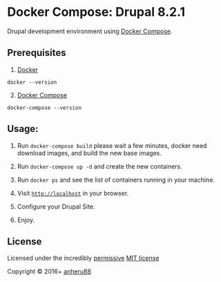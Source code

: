 # Docker Compose: Drupal 8.2.1

Drupal development environment using [Docker Compose](https://docs.docker.com/compose/).


## Prerequisites

1. [Docker](http://docker.com)
  ```
  docker --version
  ```
2. [Docker Compose](https://docs.docker.com/compose/)
  ```
  docker-compose --version
  ```

## Usage:

1. Run `docker-compose build` please wait a few minutes, docker need download images, and build the new base images.

2. Run `docker-compose up -d` and create the new containers.

3. Run `docker ps` and see the list of containers running in your machine.

4. Visit [`http://localhost`](http://localhost) in your browser.

5. Configure your Drupal Site.

6. Enjoy.

## License

Licensed under the incredibly [permissive](http://en.wikipedia.org/wiki/Permissive_free_software_licence) [MIT license](http://creativecommons.org/licenses/MIT/)

Copyright &copy; 2016+ [anheru88](https://github.com/anheru88)
